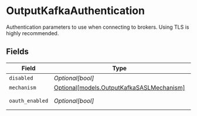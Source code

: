 # OutputKafkaAuthentication

Authentication parameters to use when connecting to brokers. Using TLS is highly recommended.


## Fields

| Field                                                                              | Type                                                                               | Required                                                                           | Description                                                                        |
| ---------------------------------------------------------------------------------- | ---------------------------------------------------------------------------------- | ---------------------------------------------------------------------------------- | ---------------------------------------------------------------------------------- |
| `disabled`                                                                         | *Optional[bool]*                                                                   | :heavy_minus_sign:                                                                 | N/A                                                                                |
| `mechanism`                                                                        | [Optional[models.OutputKafkaSASLMechanism]](../models/outputkafkasaslmechanism.md) | :heavy_minus_sign:                                                                 | N/A                                                                                |
| `oauth_enabled`                                                                    | *Optional[bool]*                                                                   | :heavy_minus_sign:                                                                 | Enable OAuth authentication                                                        |